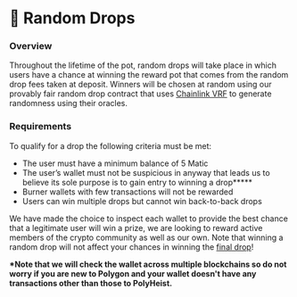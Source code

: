 # 🎲 Random Drops

### Overview

Throughout the lifetime of the pot, random drops will take place in which users have a chance at winning the reward pot that comes from the random drop fees taken at deposit. Winners will be chosen at random using our provably fair random drop contract that uses [Chainlink VRF](https://chain.link/solutions/chainlink-vrf) to generate randomness using their oracles. 

### Requirements

To qualify for a drop the following criteria must be met:

* The user must have a minimum balance of 5 Matic
* The user’s wallet must not be suspicious in anyway that leads us to believe its sole purpose is to gain entry to winning a drop**\***
* Burner wallets with few transactions will not be rewarded
* Users can win multiple drops but cannot win back-to-back drops

We have made the choice to inspect each wallet to provide the best chance that a legitimate user will win a prize, we are looking to reward active members of the crypto community as well as our own. Note that winning a random drop will not affect your chances in winning the [final drop](the-final-drop.md)!

**\*Note that we will check the wallet across multiple blockchains so do not worry if you are new to Polygon and your wallet doesn't have any transactions other than those to PolyHeist.** 



